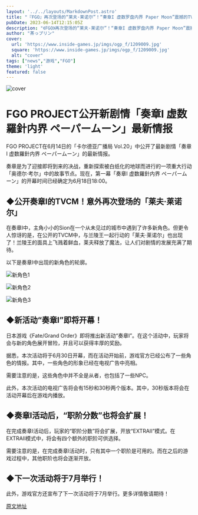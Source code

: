 ```yaml
---
layout: '../../layouts/MarkdownPost.astro'
title: "『FGO』再次登场的“莱夫·莱诺尔”！“奏章I 虚数罗盘内界 Paper Moon”震撼的TVCM公开"
pubDate: 2023-06-14T12:15:05Z
description: "《FGO》再次登场的“莱夫·莱诺尔”！“奏章I 虚数罗盘内界 Paper Moon”震撼的TVCM公开"
author: "茶っプリン"
cover:
  url: 'https://www.inside-games.jp/imgs/ogp_f/1209009.jpg'
  square: 'https://www.inside-games.jp/imgs/ogp_f/1209009.jpg'
  alt: "cover"
tags: ["news","游戏","FGO"]
theme: 'light'
featured: false
---
```


![cover](https://www.inside-games.jp/imgs/ogp_f/1209009.jpg)

# FGO PROJECT公开新剧情「奏章I 虚数羅針内界 ペーパームーン」最新情报

FGO PROJECT在6月14日的「卡尔德亚广播局 Vol.20」中公开了最新剧情「奏章I 虚数羅針内界 ペーパームーン」的最新情报。

奏章是为了迎接即将到来的决战，重新探索被白纸化的地球而进行的一项重大行动「奥德尔·考尔」中的故事节点。现在，第一幕「奏章I 虚数羅針内界 ペーパームーン」的开幕时间已经确定为6月18日18:00。

## ◆公开奏章I的TVCM！意外再次登场的「莱夫·莱诺尔」

在奏章I中，主角小小的Sion在一个从未见过的城市中遇到了许多新角色。但更令人惊讶的是，在公开的TVCM中，与兰陵王一起行动的「莱夫·莱诺尔」也出现了！兰陵王的面具上飞溅着鲜血，莱夫释放了魔法，让人们对剧情的发展充满了期待。

以下是奏章I中出现的新角色的轮廓。

![新角色1](https://www.inside-games.jp/imgs/zoom/1208996.jpg)

![新角色2](https://www.inside-games.jp/imgs/zoom/1208997.jpg)

![新角色3](https://www.inside-games.jp/imgs/zoom/1208998.jpg)
## ◆新活动“奏章I”即将开幕！

日本游戏《Fate/Grand Order》即将推出新活动“奏章I”。在这个活动中，玩家将会与新的角色展开冒险，并且可以获得丰厚的奖励。

据悉，本次活动将于6月30日开幕，而在活动开始前，游戏官方已经公布了一些角色的情报。其中，一些角色的形象已经在电视广告中亮相。

需要注意的是，这些角色中并不全是从者，也包括了一些NPC。

此外，本次活动的电视广告将会有15秒和30秒两个版本。其中，30秒版本将会在活动开幕后在游戏内播放。

## ◆奏章I活动后，“职阶分数”也将会扩展！

在完成奏章I活动后，玩家的“职阶分数”将会扩展，开放“EXTRAII”模式。在EXTRAII模式中，将会有四个额外的职阶可供选择。

需要注意的是，在完成奏章I活动时，只有其中一个职阶是可用的。而在之后的游戏过程中，其他职阶也将会逐渐开放。

## ◆下一次活动将于7月举行！

此外，游戏官方还宣布了下一次活动将于7月举行。更多详情敬请期待！

  [原文地址](https://www.inside-games.jp/article/2023/06/14/146571.html)